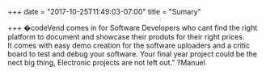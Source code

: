 +++
date = "2017-10-25T11:49:03-07:00"
title = "Sumary"

+++
�codeVend comes in for Software Developers who cant find the right platform to document and showcase their produts for their right prices.<br>
It comes with easy demo creation for the software uploaders and a critic board to test and debug your software. Your final year project could 
be the nect big thing, Electronic projects are not left out."
?Manuel
